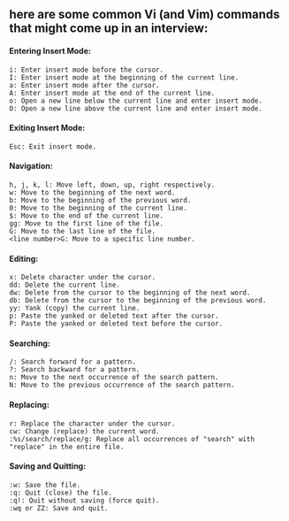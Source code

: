 ## here are some common Vi (and Vim) commands that might come up in an interview:
#### Entering Insert Mode:
```
i: Enter insert mode before the cursor.
I: Enter insert mode at the beginning of the current line.
a: Enter insert mode after the cursor.
A: Enter insert mode at the end of the current line.
o: Open a new line below the current line and enter insert mode.
O: Open a new line above the current line and enter insert mode.
```
#### Exiting Insert Mode:
```
Esc: Exit insert mode.
```
#### Navigation:
```
h, j, k, l: Move left, down, up, right respectively.
w: Move to the beginning of the next word.
b: Move to the beginning of the previous word.
0: Move to the beginning of the current line.
$: Move to the end of the current line.
gg: Move to the first line of the file.
G: Move to the last line of the file.
<line number>G: Move to a specific line number.
```

#### Editing:
```
x: Delete character under the cursor.
dd: Delete the current line.
dw: Delete from the cursor to the beginning of the next word.
db: Delete from the cursor to the beginning of the previous word.
yy: Yank (copy) the current line.
p: Paste the yanked or deleted text after the cursor.
P: Paste the yanked or deleted text before the cursor.
```
#### Searching:
```
/: Search forward for a pattern.
?: Search backward for a pattern.
n: Move to the next occurrence of the search pattern.
N: Move to the previous occurrence of the search pattern.
```

#### Replacing:
```
r: Replace the character under the cursor.
cw: Change (replace) the current word.
:%s/search/replace/g: Replace all occurrences of "search" with "replace" in the entire file.
```

#### Saving and Quitting:
```
:w: Save the file.
:q: Quit (close) the file.
:q!: Quit without saving (force quit).
:wq or ZZ: Save and quit.
```
